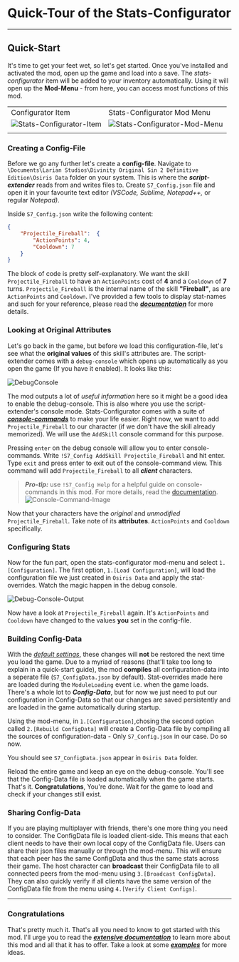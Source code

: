 # Quick-Tour of the Stats-Configurator

---

## Quick-Start

It's time to get your feet wet, so let's get started. Once you've installed and activated the mod, open up the game and load into a save. The *stats-configurator* item will be added to your inventory automatically. Using it will open up the **Mod-Menu** - from here, you can access most functions of this mod.

|                                                           |                                                               |
| --------------------------------------------------------- | ------------------------------------------------------------- |
| Configurator Item                                         | Stats-Configurator Mod Menu                                   |
| ![Stats-Configurator-Item](https://imgur.com/BagN95a.png) | ![Stats-Configurator-Mod-Menu](https://imgur.com/sADorrm.png) |
|                                                           |                                                               |

### Creating a Config-File

Before we go any further let's create a **config-file**. Navigate to `\Documents\Larian Studios\Divinity Original Sin 2 Definitive Edition\Osiris Data` folder on your system. This is where the ***script-extender*** reads from and writes files to. Create `S7_Config.json` file and open it in your favourite text editor _(VSCode, Sublime, Notepad++,_ or regular _Notepad)_.

Inside `S7_Config.json` write the following content:

```json
{
    "Projectile_Fireball":  {
        "ActionPoints": 4,
        "Cooldown": 7
    }
}
```

The block of code is pretty self-explanatory. We want the skill `Projectile_Fireball` to have an `ActionPoints` cost of **4** and a `Cooldown` of **7** turns. `Projectile_Fireball` is the internal name of the skill **"Fireball"**, as are `ActionPoints` and `Cooldown`. I've provided a few tools to display stat-names and such for your reference, please read the ***[documentation](Extensive-Documentation.md#References)*** for more details.

### Looking at Original Attributes

Let's go back in the game, but before we load this configuration-file, let's see what the **original values** of this skill's attributes are. The script-extender comes with a `debug-console` which opens up automatically as you open the game (If you have it enabled). It looks like this:

![DebugConsole](https://imgur.com/l8PeToQ.png)

The mod outputs a lot of _useful information_ here so it might be a good idea to enable the debug-console. This is also where you use the script-extender's console mode. Stats-Configurator comes with a suite of [***console-commands***](Extensive-Documentation.md#Console-Commands) to make your life easier. Right now, we want to add `Projectile_Fireball` to our character (if we don't have the skill already memorized).
We will use the `AddSkill` console command for this purpose.

Pressing `enter` on the debug console will allow you to enter console-commands. Write `!S7_Config AddSkill Projectile_Fireball` and hit enter. Type `exit` and press enter to exit out of the console-command view. This command will add `Projectile_Fireball` to all ***client*** characters.

> ***Pro-tip:*** use `!S7_Config Help` for a helpful guide on console-commands in this mod. For more details, read the [documentation](Extensive-Documentation.md#Console-Commands).
![Console-Command-Image](https://imgur.com/bYxl5uE.gif)

Now that your characters have the *original* and *unmodified* `Projectile_Fireball`. Take note of its **attributes**. `ActionPoints` and `Cooldown` specifically.

### Configuring Stats

Now for the fun part, open the stats-configurator mod-menu and select `1.[Configuration]`. The first option, `1.[Load Configuration]`, will load the configuration file we just created in `Osiris Data` and apply the stat-overrides. Watch the magic happen in the debug console.

![Debug-Console-Output](https://imgur.com/yNqhRU2.png)

Now have a look at `Projectile_Fireball` again. It's `ActionPoints` and `Cooldown` have changed to the values **you** set in the config-file.

### Building Config-Data

With the [_default settings_](Extensive-Documentation.md#Default-Settings), these changes will **not** be restored the next time you load the game. Due to a myriad of reasons (that'll take too long to explain in a quick-start guide), the mod **compiles** all configuration-data into a seperate file (`S7_ConfigData.json` by default). Stat-overrides made here are loaded during the `ModuleLoading` event i.e. when the game loads. There's a whole lot to ***Config-Data***, but for now we just need to put our configuration in Config-Data so that our changes are saved persistently and are loaded in the game automatically during startup.

Using the mod-menu, in `1.[Configuration]`,chosing the second option called `2.[Rebuild ConfigData]` will create a Config-Data file by compiling all the sources of configuration-data - Only `S7_Config.json` in our case. Do so now.

You should see `S7_ConfigData.json` appear in `Osiris Data` folder.

Reload the entire game and keep an eye on the debug-console. You'll see that the Config-Data file is loaded automatically when the game starts. That's it. **Congratulations**, You're done. Wait for the game to load and check if your changes still exist.

### Sharing Config-Data

If you are playing multiplayer with friends, there's one more thing you need to consider. The ConfigData file is loaded client-side. This means that each client needs to have their own local copy of the ConfigData file. Users can share their json files manually or through the mod-menu. This will ensure that each peer has the same ConfigData and thus the same stats across their game. The host character can **broadcast** their ConfigData file to all connected peers from the mod-menu using `3.[Broadcast ConfigData]`. They can also quickly verify if all clients have the same version of the ConfigData file from the menu using `4.[Verify Client Configs]`.

---

### Congratulations

That's pretty much it. That's all you need to know to get started with this mod. I'll urge you to read the ***[extensive documentation](Extensive-Documentation.md)*** to learn more about this mod and all that it has to offer. Take a look at some ***[examples](Examples.md)*** for more ideas.
